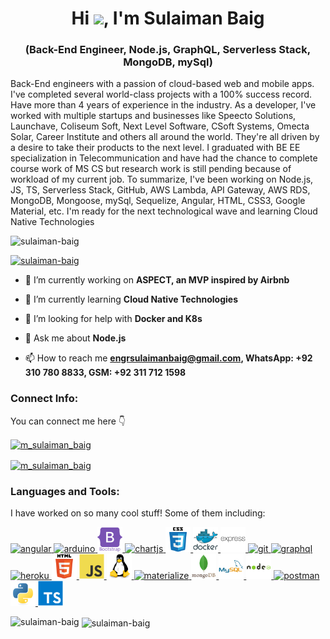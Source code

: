 <h1 align="center">Hi <img src="https://raw.githubusercontent.com/iampavangandhi/iampavangandhi/master/gifs/Hi.gif" height="40px">, I'm Sulaiman Baig</h1>
<h3 align="center">(Back-End Engineer, Node.js, GraphQL, Serverless Stack, MongoDB, mySql)</h3>




Back-End engineers with a passion of cloud-based web and mobile apps. I've completed several world-class projects with a 100% success record. Have more than 4 years of experience in the industry. As a developer, I've worked with multiple startups and businesses like Speecto Solutions, Launchave, Coliseum Soft, Next Level Software, CSoft Systems, Omecta Solar, Career Institute and others all around the world. They're all driven by a desire to take their products to the next level. I graduated with BE EE specialization in Telecommunication and have had the chance to complete course work of MS CS but research work is still pending because of workload of my current job. To summarize, I've been working on Node.js, JS, TS, Serverless Stack, GitHub, AWS Lambda, API Gateway, AWS RDS, MongoDB, Mongoose, mySql, Sequelize, Angular, HTML, CSS3, Google Material, etc. I'm ready for the next technological wave and learning Cloud Native Technologies

<p align="left"> <img src="https://komarev.com/ghpvc/?username=sulaiman-baig&label=Profile%20views&color=0e75b6&style=flat" alt="sulaiman-baig" /> </p>

<p align="left"> <a href="https://github.com/ryo-ma/github-profile-trophy"><img src="https://github-profile-trophy.vercel.app/?username=sulaiman-baig" alt="sulaiman-baig" /></a> </p>

- 🔭 I’m currently working on **ASPECT, an MVP inspired by Airbnb**

- 🌱 I’m currently learning **Cloud Native Technologies**

- 🤝 I’m looking for help with **Docker and K8s**

- 💬 Ask me about **Node.js**

- 📫 How to reach me **engrsulaimanbaig@gmail.com, WhatsApp: +92 310 780 8833, GSM: +92 311 712 1598**

<h3 align="left">Connect Info:</h3>
You can connect me here 👇

<p align="left">

  <a href="mailto:sulaimanbaig@gmail.com" target="blank"><img align="center" src="https://cdn.icon-icons.com/icons2/1826/PNG/128/4202011emailgmaillogomailsocialsocialmedia-115677_115624.png" alt="m_sulaiman_baig" height="30" width="30" /></a>
<!-- <a href="https://linkedin.com/in/mohsinkhalid" target="blank"><img align="center" src="https://raw.githubusercontent.com/rahuldkjain/github-profile-readme-generator/master/src/images/icons/Social/linked-in-alt.svg" alt="mohsinkhalid" height="30" width="40" /></a> -->  
<a href="https://www.facebook.com/sulaiman.baig" target="blank"><img align="center" src="https://raw.githubusercontent.com/rahuldkjain/github-profile-readme-generator/master/src/images/icons/Social/facebook.svg" alt="m_sulaiman_baig" height="30" width="40" /></a>

</p>

<h3 align="left">Languages and Tools:</h3>
I have worked on so many cool stuff! Some of them including:
<br>
<p align="left"> <a href="https://angular.io" target="_blank" rel="noreferrer"> <img src="https://angular.io/assets/images/logos/angular/angular.svg" alt="angular" width="40" height="40"/> </a> <a href="https://www.arduino.cc/" target="_blank" rel="noreferrer"> <img src="https://cdn.worldvectorlogo.com/logos/arduino-1.svg" alt="arduino" width="40" height="40"/> </a> <a href="https://getbootstrap.com" target="_blank" rel="noreferrer"> <img src="https://raw.githubusercontent.com/devicons/devicon/master/icons/bootstrap/bootstrap-plain-wordmark.svg" alt="bootstrap" width="40" height="40"/> </a> <a href="https://www.chartjs.org" target="_blank" rel="noreferrer"> <img src="https://www.chartjs.org/media/logo-title.svg" alt="chartjs" width="40" height="40"/> </a> <a href="https://www.w3schools.com/css/" target="_blank" rel="noreferrer"> <img src="https://raw.githubusercontent.com/devicons/devicon/master/icons/css3/css3-original-wordmark.svg" alt="css3" width="40" height="40"/> </a> <a href="https://www.docker.com/" target="_blank" rel="noreferrer"> <img src="https://raw.githubusercontent.com/devicons/devicon/master/icons/docker/docker-original-wordmark.svg" alt="docker" width="40" height="40"/> </a> <a href="https://expressjs.com" target="_blank" rel="noreferrer"> <img src="https://raw.githubusercontent.com/devicons/devicon/master/icons/express/express-original-wordmark.svg" alt="express" width="40" height="40"/> </a> <a href="https://git-scm.com/" target="_blank" rel="noreferrer"> <img src="https://www.vectorlogo.zone/logos/git-scm/git-scm-icon.svg" alt="git" width="40" height="40"/> </a> <a href="https://graphql.org" target="_blank" rel="noreferrer"> <img src="https://www.vectorlogo.zone/logos/graphql/graphql-icon.svg" alt="graphql" width="40" height="40"/> </a> <a href="https://heroku.com" target="_blank" rel="noreferrer"> <img src="https://www.vectorlogo.zone/logos/heroku/heroku-icon.svg" alt="heroku" width="40" height="40"/> </a> <a href="https://www.w3.org/html/" target="_blank" rel="noreferrer"> <img src="https://raw.githubusercontent.com/devicons/devicon/master/icons/html5/html5-original-wordmark.svg" alt="html5" width="40" height="40"/> </a> <a href="https://developer.mozilla.org/en-US/docs/Web/JavaScript" target="_blank" rel="noreferrer"> <img src="https://raw.githubusercontent.com/devicons/devicon/master/icons/javascript/javascript-original.svg" alt="javascript" width="40" height="40"/> </a> <a href="https://www.linux.org/" target="_blank" rel="noreferrer"> <img src="https://raw.githubusercontent.com/devicons/devicon/master/icons/linux/linux-original.svg" alt="linux" width="40" height="40"/> </a> <a href="https://materializecss.com/" target="_blank" rel="noreferrer"> <img src="https://raw.githubusercontent.com/prplx/svg-logos/5585531d45d294869c4eaab4d7cf2e9c167710a9/svg/materialize.svg" alt="materialize" width="40" height="40"/> </a> <a href="https://www.mongodb.com/" target="_blank" rel="noreferrer"> <img src="https://raw.githubusercontent.com/devicons/devicon/master/icons/mongodb/mongodb-original-wordmark.svg" alt="mongodb" width="40" height="40"/> </a> <a href="https://www.mysql.com/" target="_blank" rel="noreferrer"> <img src="https://raw.githubusercontent.com/devicons/devicon/master/icons/mysql/mysql-original-wordmark.svg" alt="mysql" width="40" height="40"/> </a> <a href="https://nodejs.org" target="_blank" rel="noreferrer"> <img src="https://raw.githubusercontent.com/devicons/devicon/master/icons/nodejs/nodejs-original-wordmark.svg" alt="nodejs" width="40" height="40"/> </a> <a href="https://postman.com" target="_blank" rel="noreferrer"> <img src="https://www.vectorlogo.zone/logos/getpostman/getpostman-icon.svg" alt="postman" width="40" height="40"/> </a> <a href="https://www.python.org" target="_blank" rel="noreferrer"> <img src="https://raw.githubusercontent.com/devicons/devicon/master/icons/python/python-original.svg" alt="python" width="40" height="40"/> </a> <a href="https://www.typescriptlang.org/" target="_blank" rel="noreferrer"> <img src="https://raw.githubusercontent.com/devicons/devicon/master/icons/typescript/typescript-original.svg" alt="typescript" width="40" height="40"/> </a> </p>

<p><img align="left" src="https://github-readme-stats.vercel.app/api/top-langs?username=sulaiman-baig&show_icons=true&locale=en&layout=compact" alt="sulaiman-baig" /></p>

<p>&nbsp;<img align="center" src="https://github-readme-stats.vercel.app/api?username=sulaiman-baig&show_icons=true&locale=en" alt="sulaiman-baig" /></p>

